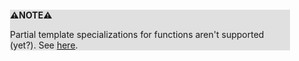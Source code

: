 <div style="margin:2em; background-color: #e0e0e0;">

<strong>⚠️NOTE️️️⚠️</strong>

Partial template specializations for functions aren't supported (yet?). See [here](https://stackoverflow.com/a/8061522).
</div>

